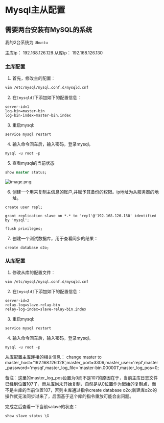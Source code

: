# Mysql主从配置

## 需要两台安装有MySQL的系统
我的2台系统为 `Ubuntu`

主库ip： 192.168.126.128
从库ip： 192.168.126.130

### 主库配置
1. 首先，修改主的配置：
``` bash
vim /etc/mysql/mysql.conf.d/mysqld.cnf
```
2. 在`[mysqld]`下添加如下的配置信息：
```
server-id=1
log-bin=master-bin
log-bin-index=master-bin.index
```
3. 重启mysql:  
``` shell
service mysql restart
```
4. 输入命令回车后，输入密码，登录mysql。
```shell
mysql -u root -p 
```

5. 查看mysql的当前状态
```sql
show master status;
```
![image.png](http://47.104.70.51/blog/upload/2020/03/image-9c7066ff22ef40e2b14d1938021d59ba.png)

6. 创建一个用来复制主信息的账户,并赋予其备份的权限。ip地址为从服务器的地址。
``` shell
create user repl;
```

``` shell
grant replication slave on *.* to 'repl'@'192.168.126.130' identified by 'mysql';
```

``` shell
flush privileges;
```
7. 创建一个测试数据库，用于查看同步的结果：
``` shell
create database o2o;
```

### 从库配置
1. 修改从库的配置文件：
``` text
vim /etc/mysql/mysql.conf.d/mysqld.cnf
```
2. 在`[mysqld]`下添加如下的配置信息：
``` text
server-id=2
relay-log=slave-relay-bin
relay-log-index=slave-relay-bin.index
```
3. 重启mysql:  
``` shell
service mysql restart
```
4. 输入命令回车后，输入密码，登录mysql。
```shell
mysql -u root -p 
```
从库配置主库连接的相关信息：
change master to master_host='192.168.126.128',master_port=3306,master_user='repl',master_password='mysql',master_log_file='master-bin.000001',master_log_pos=0;

备注：这里的master_log_pos设置为0而不是107的原因在于，当前主库日志文件已经到位置107了，而从库尚未开始复制，自然是从0位置作为起始的复制点，而不是主库的当前位置107，否则主库通过指令create database o2o;新建库o2o的操作就无法同步过来了，后面基于这个库的指令重放可能会出问题。

完成之后查看一下当前salave的状态：
```sql
show slave status \G
```